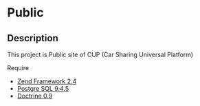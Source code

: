 # Public

## Description

This project is Public site of CUP (Car Sharing Universal Platform)

Require
- [Zend Framework 2.4](https://framework.zend.com/downloads/archives) 
- [Postgre SQL 9.4.5](https://www.postgresql.org/docs/9.4/index.html)
- [Doctrine 0.9](https://www.doctrine-project.org/2015/05/05/doctrine-orm-module-release-0-9-0.html)
